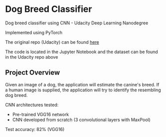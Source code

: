 # Dog Breed Classifier
Dog breed classifier using CNN - Udacity Deep Learning Nanodegree 

Implemented using PyTorch

The original repo (Udacity) can be found [here](https://github.com/udacity/deep-learning-v2-pytorch/tree/master/project-dog-classification)

The code is located in the Jupyter Notebook and the dataset can be found in the Udacity repo above


## Project Overview
Given an image of a dog, the application will estimate the canine's breed. If a human image is supplied, the application will try to identify the resembling dog breed.

CNN architectures tested:
- Pre-trained VGG16 network
- CNN developed from scratch (3 convolutional layers with MaxPool)

Test accuracy: 82% (VGG16)
